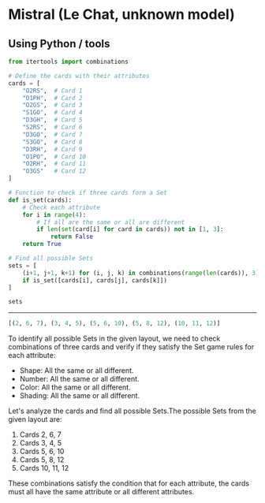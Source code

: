 # Mistral (Le Chat, unknown model)

## Using Python / tools

```python
from itertools import combinations

# Define the cards with their attributes
cards = [
    "O2RS",  # Card 1
    "O1PH",  # Card 2
    "O2GS",  # Card 3
    "S1GO",  # Card 4
    "D3GH",  # Card 5
    "S2RS",  # Card 6
    "D3GO",  # Card 7
    "S3GO",  # Card 8
    "D3RH",  # Card 9
    "O1PO",  # Card 10
    "O2RH",  # Card 11
    "O3GS"   # Card 12
]

# Function to check if three cards form a Set
def is_set(cards):
    # Check each attribute
    for i in range(4):
        # If all are the same or all are different
        if len(set(card[i] for card in cards)) not in [1, 3]:
            return False
    return True

# Find all possible Sets
sets = [
    (i+1, j+1, k+1) for (i, j, k) in combinations(range(len(cards)), 3)
    if is_set([cards[i], cards[j], cards[k]])
]

sets
```

---

```python
[(2, 6, 7), (3, 4, 5), (5, 6, 10), (5, 8, 12), (10, 11, 12)]
```

To identify all possible Sets in the given layout, we need to check combinations of three cards and verify if they satisfy the Set game rules for each attribute:

- Shape: All the same or all different.
- Number: All the same or all different.
- Color: All the same or all different.
- Shading: All the same or all different.

Let's analyze the cards and find all possible Sets.The possible Sets from the given layout are:

1. Cards 2, 6, 7
2. Cards 3, 4, 5
3. Cards 5, 6, 10
4. Cards 5, 8, 12
5. Cards 10, 11, 12

These combinations satisfy the condition that for each attribute, the cards must all have the same attribute or all different attributes.

